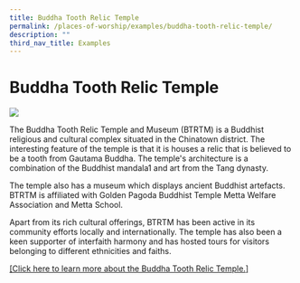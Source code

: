 ```yaml
---
title: Buddha Tooth Relic Temple
permalink: /places-of-worship/examples/buddha-tooth-relic-temple/
description: ""
third_nav_title: Examples
---
```

# Buddha Tooth Relic Temple
![](/images/Chinatown%202.jpg)

The Buddha Tooth Relic Temple and Museum (BTRTM) is a Buddhist religious and cultural complex situated in the Chinatown district. The interesting feature of the temple is that it is houses a relic that is believed to be a tooth from Gautama Buddha. The temple's architecture is a combination of the Buddhist mandala1 and art from the Tang dynasty.

The temple also has a museum which displays ancient Buddhist artefacts. BTRTM is affiliated with Golden Pagoda Buddhist Temple Metta Welfare Association and Metta School.

Apart from its rich cultural offerings, BTRTM has been active in its community efforts locally and internationally. The temple has also been a keen supporter of interfaith harmony and has hosted tours for visitors belonging to different ethnicities and faiths.

<a href="https://www.buddhatoothrelictemple.org.sg/" target="_blank">[Click here to learn more about the Buddha Tooth Relic Temple.]</a>